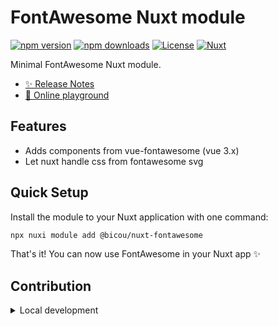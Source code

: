 # FontAwesome Nuxt module

[![npm version][npm-version-src]][npm-version-href]
[![npm downloads][npm-downloads-src]][npm-downloads-href]
[![License][license-src]][license-href]
[![Nuxt][nuxt-src]][nuxt-href]

Minimal FontAwesome Nuxt module.

- [✨ Release Notes](/CHANGELOG.md)
- [🏀 Online playground](https://stackblitz.com/github/gbicou/nuxt-fontawesome?file=playground%2Fapp.vue)

## Features

- Adds components from vue-fontawesome (vue 3.x)
- Let nuxt handle css from fontawesome svg

## Quick Setup

Install the module to your Nuxt application with one command:

```bash
npx nuxi module add @bicou/nuxt-fontawesome
```

That's it! You can now use FontAwesome in your Nuxt app ✨


## Contribution

<details>
  <summary>Local development</summary>
  
  ```bash
  # Install dependencies
  npm install
  
  # Generate type stubs
  npm run dev:prepare
  
  # Develop with the playground
  npm run dev
  
  # Build the playground
  npm run dev:build
  
  # Run ESLint
  npm run lint
  
  # Run Vitest
  npm run test
  npm run test:watch
  
  # Release new version
  npm run release
  ```

</details>


<!-- Badges -->
[npm-version-src]: https://img.shields.io/npm/v/@bicou/nuxt-fontawesome/latest.svg?style=flat&colorA=020420&colorB=00DC82
[npm-version-href]: https://npmjs.com/package/@bicou/nuxt-fontawesome

[npm-downloads-src]: https://img.shields.io/npm/dm/@bicou/nuxt-fontawesome.svg?style=flat&colorA=020420&colorB=00DC82
[npm-downloads-href]: https://npmjs.com/package/@bicou/nuxt-fontawesome

[license-src]: https://img.shields.io/npm/l/@bicou/nuxt-fontawesome.svg?style=flat&colorA=020420&colorB=00DC82
[license-href]: https://npmjs.com/package/@bicou/nuxt-fontawesome

[nuxt-src]: https://img.shields.io/badge/Nuxt-020420?logo=nuxt.js
[nuxt-href]: https://nuxt.com
